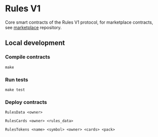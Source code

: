 # Rules V1

Core smart contracts of the Rules V1 protocol, for marketplace contracts, see [marketplace](https://github.com/ruleslabs/marketplace) repository.

## Local development

### Compile contracts

`make`

### Run tests

`make test`

### Deploy contracts

`RulesData <owner>`

`RulesCards <owner> <rules_data>`

`RulesTokens <name> <symbol> <owner> <cards> <pack>`
